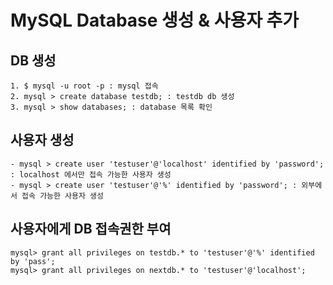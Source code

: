 # MySQL Database 생성 & 사용자 추가

## DB 생성
```mysql
1. $ mysql -u root -p : mysql 접속
2. mysql > create database testdb; : testdb db 생성
3. mysql > show databases; : database 목록 확인
```

## 사용자 생성
```mysql
- mysql > create user 'testuser'@'localhost' identified by 'password'; : localhost 에서만 접속 가능한 사용자 생성
- mysql > create user 'testuser'@'%' identified by 'password'; : 외부에서 접속 가능한 사용자 생성
```

## 사용자에게 DB 접속권한 부여
```mysql
mysql> grant all privileges on testdb.* to 'testuser'@'%' identified by 'pass';
mysql> grant all privileges on nextdb.* to 'testuser'@'localhost';
```
